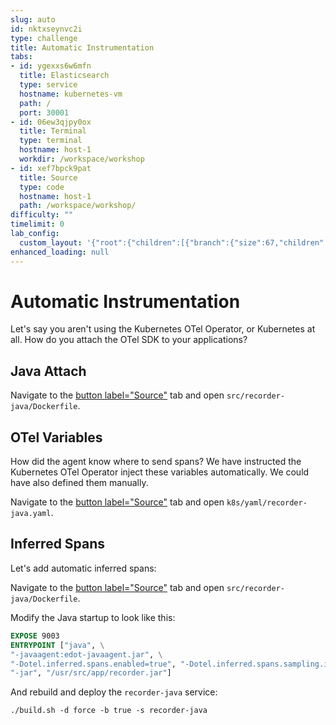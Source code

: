 ```yaml
---
slug: auto
id: nktxseynvc2i
type: challenge
title: Automatic Instrumentation
tabs:
- id: ygexxs6w6mfn
  title: Elasticsearch
  type: service
  hostname: kubernetes-vm
  path: /
  port: 30001
- id: 06ew3qjpy0ox
  title: Terminal
  type: terminal
  hostname: host-1
  workdir: /workspace/workshop
- id: xef7bpck9pat
  title: Source
  type: code
  hostname: host-1
  path: /workspace/workshop/
difficulty: ""
timelimit: 0
lab_config:
  custom_layout: '{"root":{"children":[{"branch":{"size":67,"children":[{"leaf":{"tabs":["ygexxs6w6mfn","xef7bpck9pat"],"activeTabId":"ygexxs6w6mfn","size":82}},{"leaf":{"tabs":["06ew3qjpy0ox"],"activeTabId":"06ew3qjpy0ox","size":15}}]}},{"leaf":{"tabs":["assignment"],"activeTabId":"assignment","size":31}}],"orientation":"Horizontal"}}'
enhanced_loading: null
---
```

# Automatic Instrumentation

Let's say you aren't using the Kubernetes OTel Operator, or Kubernetes at all. How do you attach the OTel SDK to your applications?

## Java Attach

Navigate to the [button label="Source"](tab-2) tab and open `src/recorder-java/Dockerfile`.

## OTel Variables

How did the agent know where to send spans? We have instructed the Kubernetes OTel Operator inject these variables automatically. We could have also defined them manually.

Navigate to the [button label="Source"](tab-2) tab and open `k8s/yaml/recorder-java.yaml`.

## Inferred Spans

Let's add automatic inferred spans:

Navigate to the [button label="Source"](tab-2) tab and open `src/recorder-java/Dockerfile`.

Modify the Java startup to look like this:
```Dockerfile
EXPOSE 9003
ENTRYPOINT ["java", \
"-javaagent:edot-javaagent.jar", \
"-Dotel.inferred.spans.enabled=true", "-Dotel.inferred.spans.sampling.interval=1ms", "-Dotel.inferred.spans.min.duration=0ms", "-Dotel.inferred.spans.included.classes=com.example.*", \
"-jar", "/usr/src/app/recorder.jar"]
```

And rebuild and deploy the `recorder-java` service:
```bash,run
./build.sh -d force -b true -s recorder-java
```